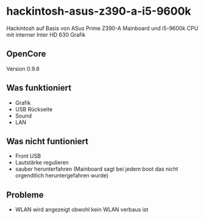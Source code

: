 # hackintosh-asus-z390-a-i5-9600k

Hackintosh auf Basis von ASus Prime Z390-A Mainboard und i5-9600k CPU mit interner Inter HD 630 Grafik

## OpenCore

Version 0.9.6

## Was funktioniert

- Grafik
- USB Rückseite
- Sound
- LAN

## Was nicht funtioniert

- Front USB
- Lautstärke regulieren
- sauber herunterfahren (Mainboard sagt bei jedem boot das nicht orgendtlich heruntergefahren wurde)

  
## Probleme

- WLAN wird angezeigt obwohl kein WLAN verbaus ist


